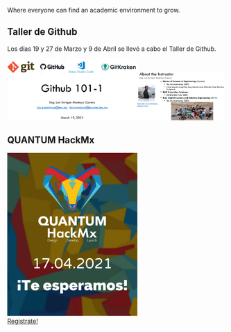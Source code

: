 Where everyone can find an academic environment to grow.

## Taller de Github

Los días 19 y 27 de Marzo y 9 de Abril se llevó a cabo el Taller de Github.

<img src="TallerGitHub.png" width="300"><img src="Instructor.png" width="200">

## QUANTUM HackMx

<a href="http://hackmx.mx/" target="_blank"><img src="Quantum.png" alt="Hackathon Mx" width="300"></a>
<br>
[Registrate!](http://hackmx.mx/)



